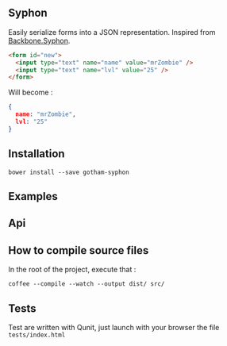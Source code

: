 ## Syphon

Easily serialize forms into a JSON representation. Inspired from [Backbone.Syphon](https://github.com/marionettejs/backbone.syphon).

```html
<form id="new">
  <input type="text" name="name" value="mrZombie" />
  <input type="text" name="lvl" value="25" />
</form>
```

Will become : 

```json
{
  name: "mrZombie",
  lvl: "25"
}
```

## Installation 

```
bower install --save gotham-syphon
```

## Examples 

## Api


## How to compile source files 

In the root of the project, execute that : 

```
coffee --compile --watch --output dist/ src/
```

## Tests 
Test are written with Qunit, just launch with your browser the file ```tests/index.html```